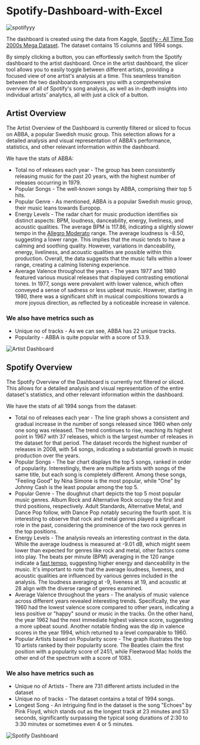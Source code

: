 # Spotify-Dashboard-with-Excel

![spotifyyy](https://github.com/user-attachments/assets/27b6aa84-1689-4b9e-915b-897129829a0e)


The dashboard is created using the data from Kaggle, [Spotify - All Time Top 2000s Mega Dataset](https://www.kaggle.com/datasets/iamsumat/spotify-top-2000s-mega-dataset). The dataset contains 15 columns and 1994 songs. 

By simply clicking a button, you can effortlessly switch from the Spotify dashboard to the artist dashboard. Once in the artist dashboard, the slicer tool allows you to easily toggle between different artists, providing a focused view of one artist's analysis at a time. This seamless transition between the two dashboards empowers you with a comprehensive overview of all of Spotify's song analysis, as well as in-depth insights into individual artists' analytics, all with just a click of a button. 

## Artist Overview
The Artist Overview of the Dashboard is currently filtered or sliced to focus on ABBA, a popular Swedish music group. This selection allows for a detailed analysis and visual representation of ABBA's performance, statistics, and other relevant information within the dashboard.

We have the stats of ABBA: 
- Total no of releases each year - The group has been consistently releasing music for the past 20 years, with the highest number of releases occurring in 1979.
- Popular Songs - The well-known songs by ABBA, comprising their top 5 hits.
- Popular Genre - As mentioned, ABBA is a popular Swedish music group, their music leans towards Europop.
- Energy Levels - The radar chart for music production identifies six distinct aspects: BPM, loudness, danceability, energy, liveliness, and acoustic qualities. The average BPM is 117.86, indicating a slightly slower tempo in the [Allegro Moderato](https://www.tonegym.co/blog/item?id=what-is-tempo#:~:text=What%20Is%20Beats%20Per%20Minute%20(BPM)%3F) range. The average loudness is -8.50, suggesting a lower range. This implies that the music tends to have a calming and soothing quality. However, variations in danceability, energy, liveliness, and acoustic qualities are possible within this production. Overall, the data suggests that the music falls within a lower range, creating a calming listening experience.
- Average Valence throughout the years - The years 1977 and 1980 featured various musical releases that displayed contrasting emotional tones. In 1977, songs were prevalent with lower valence, which often conveyed a sense of sadness or less upbeat music. However, starting in 1980, there was a significant shift in musical compositions towards a more joyous direction, as reflected by a noticeable increase in valence.

### We also have metrics such as 
- Unique no of tracks - As we can see, ABBA has 22 unique tracks.
- Popularity - ABBA is quite popular with a score of 53.9.

![Artist Dashboard](https://github.com/karlyndiary/Spotify-Excel-Dashboard/assets/116041695/79da92a2-415a-47e7-89d2-569b39749b60)

## Spotify Overview
The Spotify Overview of the Dashboard is currently not filtered or sliced. This allows for a detailed analysis and visual representation of the entire dataset's statistics, and other relevant information within the dashboard.

We have the stats of all 1994 songs from the dataset:
- Total no of releases each year - The line graph shows a consistent and gradual increase in the number of songs released since 1960 when only one song was released. The trend continues to rise, reaching its highest point in 1967 with 37 releases, which is the largest number of releases in the dataset for that period. The dataset records the highest number of releases in 2008, with 54 songs, indicating a substantial growth in music production over the years.
- Popular Songs - The bar chart displays the top 5 songs, ranked in order of popularity. Interestingly, there are multiple artists with songs of the same title, but each song is completely different. Among these songs, "Feeling Good" by Nina Simone is the most popular, while "One" by Johnny Cash is the least popular among the top 5.
- Popular Genre - The doughnut chart depicts the top 5 most popular music genres. Album Rock and Alternative Rock occupy the first and third positions, respectively. Adult Standards, Alternative Metal, and Dance Pop follow, with Dance Pop notably securing the fourth spot. It is interesting to observe that rock and metal genres played a significant role in the past, considering the prominence of the two rock genres in the top positions.
- Energy Levels - The analysis reveals an interesting contrast in the data. While the average loudness is measured at -9.01 dB, which might seem lower than expected for genres like rock and metal, other factors come into play. The beats per minute (BPM) averaging in the 120 range indicate a [fast tempo](https://www.tonegym.co/blog/item?id=what-is-tempo), suggesting higher energy and danceability in the music. It's important to note that the average loudness, liveness, and acoustic qualities are influenced by various genres included in the analysis. The loudness averaging at -9, liveness at 19, and acoustic at 28 align with the diverse range of genres examined.
- Average Valence throughout the years - The analysis of music valence across different years revealed interesting trends. Specifically, the year 1960 had the lowest valence score compared to other years, indicating a less positive or "happy" sound or music in the tracks. On the other hand, the year 1962 had the next immediate highest valence score, suggesting a more upbeat sound. Another notable finding was the dip in valence scores in the year 1994, which returned to a level comparable to 1960. 
- Popular Artists based on Popularity score - The graph illustrates the top 10 artists ranked by their popularity score. The Beatles claim the first position with a popularity score of 2451, while Fleetwood Mac holds the other end of the spectrum with a score of 1083.

### We also have metrics such as 
- Unique no of Artists - There are 731 different artists included in the dataset
- Unique no of tracks - The dataset contains a total of 1994 songs.
- Longest Song - An intriguing find in the dataset is the song "Echoes" by Pink Floyd, which stands out as the longest track at 23 minutes and 53 seconds, significantly surpassing the typical song durations of 2:30 to 3:30 minutes or sometimes even 4 or 5 minutes.

![Spotify Dashboard](https://github.com/karlyndiary/Spotify-Excel-Dashboard/assets/116041695/5d109fca-63dc-44d8-9658-45ec8c93e8fe)
